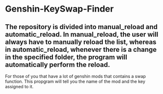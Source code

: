 # Genshin-KeySwap-Finder
## The repository is divided into manual_reload and automatic_reload. In manual_reload, the user will always have to manually reload the list, whereas in automatic_reload, whenever there is a change in the specified folder, the program will automatically perform the reload.
For those of you that have a lot of genshin mods that contains a swap function. This propgram will tell you the name of the mod and the key assigned to it.
